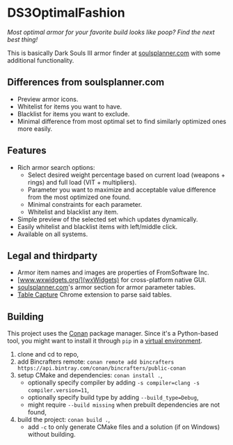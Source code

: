 # DS3OptimalFashion

*Most optimal armor for your favorite build looks like poop? Find the next best thing!*

This is basically Dark Souls III armor finder at [soulsplanner.com](soulsplanner.com) with some additional functionality.

## Differences from soulsplanner.com
* Preview armor icons.
* Whitelist for items you want to have.
* Blacklist for items you want to exclude.
* Minimal difference from most optimal set to find similarly optimized ones more easily.

## Features
* Rich armor search options:
    * Select desired weight percentage based on current load (weapons + rings) and full load (VIT + multipliers).
    * Parameter you want to maximize and acceptable value difference from the most optimized one found.
    * Minimal constraints for each parameter.
    * Whitelist and blacklist any item.
* Simple preview of the selected set which updates dynamically.
* Easily whitelist and blacklist items with left/middle click.
* Available on all systems.

## Legal and thirdparty
* Armor item names and images are properties of FromSoftware Inc.
* [www.wxwidgets.org/](wxWidgets) for cross-platform native GUI.
* [soulsplanner.com](soulsplanner.com)'s armor section for armor parameter tables.
* [Table Capture](https://chrome.google.com/webstore/detail/table-capture/iebpjdmgckacbodjpijphcplhebcmeop) Chrome extension to parse said tables.

## Building
This project uses the [Conan](https://docs.conan.io/en/latest/installation.html) package manager.
Since it's a Python-based tool, you might want to install it through `pip` in a [virtual environment](https://packaging.python.org/guides/installing-using-pip-and-virtual-environments/#creating-a-virtual-environment).
1. clone and cd to repo,
1. add Bincrafters remote: `conan remote add bincrafters https://api.bintray.com/conan/bincrafters/public-conan`
1. setup CMake and dependencies: `conan install .`,
    * optionally specify compiler by adding `-s compiler=clang -s compiler.version=11`,
    * optionally specify build type by adding `--build_type=Debug`,
    * might require `--build missing` when prebuilt dependencies are not found,
1. build the project: `conan build .`,
    * add `-c` to only generate CMake files and a solution (if on Windows) without building.